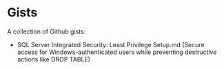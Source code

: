 # Gists
A collection of Github gists:

-  SQL Server Integrated Security: Least Privilege Setup.md (Secure access for Windows-authenticated users while preventing destructive actions like DROP TABLE)
